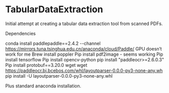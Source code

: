 # TabularDataExtraction

Initial attempt at creating a tabular data extraction tool from scanned PDFs. 

Dependencies

conda install paddlepaddle==2.4.2 --channel https://mirrors.tuna.tsinghua.edu.cn/anaconda/cloud/Paddle/ GPU doesn’t work for me
Brew install poppler
Pip install pdf2image - seems working
Pip install tensorflow
Pip install opencv-python
pip install "paddleocr>=2.6.0.3"
Pip install protobuf==3.20.0
wget wget https://paddleocr.bj.bcebos.com/whl/layoutparser-0.0.0-py3-none-any.wh
pip install -U layoutparser-0.0.0-py3-none-any.whl

Plus standard anaconda installation.
